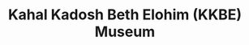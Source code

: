 ---
layout: repo
title: "Kahal Kadosh Beth Elohim (KKBE) Museum"
id: 1942
permalink: repos/1942/
---